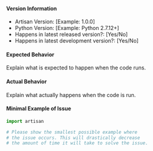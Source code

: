 #### Version Information
- Artisan Version: [Example: 1.0.0]
- Python Version: [Example: Python 2.7.12+]
- Happens in latest released version?: [Yes/No]
- Happens in latest development version?: [Yes/No]

#### Expected Behavior

Explain what is expected to happen when the code runs.

#### Actual Behavior

Explain what actually happens when the code is run.

#### Minimal Example of Issue

```python
import artisan

# Please show the smallest possible example where
# the issue occurs. This will drastically decrease
# the amount of time it will take to solve the issue.
```

